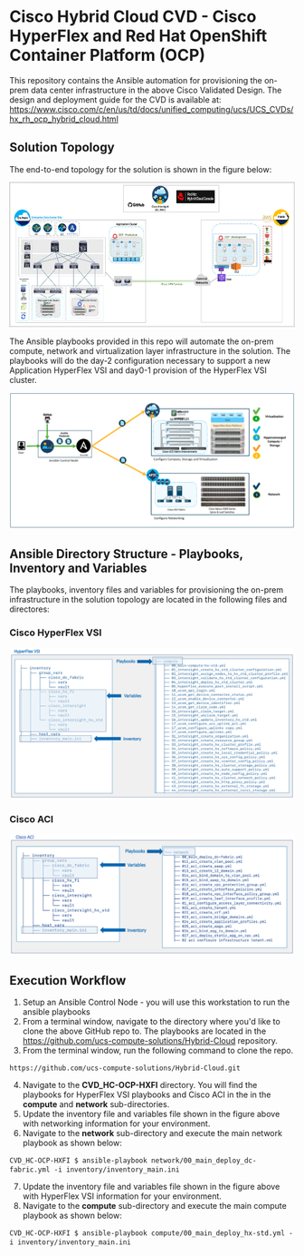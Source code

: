 # Cisco Hybrid Cloud CVD - Cisco HyperFlex and Red Hat OpenShift Container Platform (OCP)

This repository contains the Ansible automation for provisioning the on-prem data center infrastructure in the above Cisco Validated Design. The design and deployment guide for the CVD is available at: https://www.cisco.com/c/en/us/td/docs/unified_computing/ucs/UCS_CVDs/hx_rh_ocp_hybrid_cloud.html

## Solution Topology
The end-to-end topology for the solution is shown in the figure below:

![alt text](files/solution_topology.webp)

The Ansible playbooks provided in this repo will automate the on-prem compute, network and virtualization layer infrastructure in the solution. The playbooks will do the day-2 configuration necessary to support a new Application HyperFlex VSI and day0-1 provision of the HyperFlex VSI cluster. 

![alt text](files/Automation_topology.png)

## Ansible Directory Structure - Playbooks, Inventory and Variables 
The playbooks, inventory files and variables for provisioning the on-prem infrastructure in the solution topology are located in the following files and directores:

### Cisco HyperFlex VSI

![alt text](files/location_hxvsi_topology.png)

### Cisco ACI

![alt text](files/location_aci_topology.png)

## Execution Workflow

1. Setup an Ansible Control Node - you will use this workstation to run the ansible playbooks
2. From a terminal window, navigate to the directory where you'd like to clone the above GitHub repo to. The playbooks are located in the https://github.com/ucs-compute-solutions/Hybrid-Cloud repository. 
3. From the terminal window, run the following command to clone the repo. 
```
https://github.com/ucs-compute-solutions/Hybrid-Cloud.git
```
4. Navigate to the **CVD_HC-OCP-HXFI** directory. You will find the playbooks for HyperFlex VSI playbooks and Cisco ACI in the in the **compute** and **network** sub-directories. 
5. Update the inventory file and variables file shown in the figure above with networking information for your environment. 
6. Navigate to the **network** sub-directory and execute the main network playbook as shown below:
```
CVD_HC-OCP-HXFI $ ansible-playbook network/00_main_deploy_dc-fabric.yml -i inventory/inventory_main.ini
```
7. Update the inventory file and variables file shown in the figure above with HyperFlex VSI information for your environment. 
8. Navigate to the **compute** sub-directory and execute the main compute playbook as shown below:
```
CVD_HC-OCP-HXFI $ ansible-playbook compute/00_main_deploy_hx-std.yml -i inventory/inventory_main.ini
```